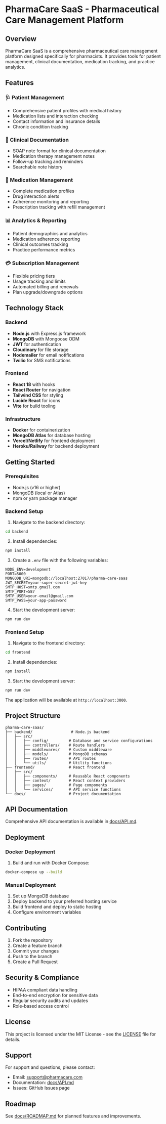 # PharmaCare SaaS - Pharmaceutical Care Management Platform

## Overview
PharmaCare SaaS is a comprehensive pharmaceutical care management platform designed specifically for pharmacists. It provides tools for patient management, clinical documentation, medication tracking, and practice analytics.

## Features

### 🩺 Patient Management
- Comprehensive patient profiles with medical history
- Medication lists and interaction checking
- Contact information and insurance details
- Chronic condition tracking

### 📝 Clinical Documentation
- SOAP note format for clinical documentation
- Medication therapy management notes
- Follow-up tracking and reminders
- Searchable note history

### 💊 Medication Management
- Complete medication profiles
- Drug interaction alerts
- Adherence monitoring and reporting
- Prescription tracking with refill management

### 📊 Analytics & Reporting
- Patient demographics and analytics
- Medication adherence reporting
- Clinical outcomes tracking
- Practice performance metrics

### 💳 Subscription Management
- Flexible pricing tiers
- Usage tracking and limits
- Automated billing and renewals
- Plan upgrade/downgrade options

## Technology Stack

### Backend
- **Node.js** with Express.js framework
- **MongoDB** with Mongoose ODM
- **JWT** for authentication
- **Cloudinary** for file storage
- **Nodemailer** for email notifications
- **Twilio** for SMS notifications

### Frontend
- **React 18** with hooks
- **React Router** for navigation
- **Tailwind CSS** for styling
- **Lucide React** for icons
- **Vite** for build tooling

### Infrastructure
- **Docker** for containerization
- **MongoDB Atlas** for database hosting
- **Vercel/Netlify** for frontend deployment
- **Heroku/Railway** for backend deployment

## Getting Started

### Prerequisites
- Node.js (v16 or higher)
- MongoDB (local or Atlas)
- npm or yarn package manager

### Backend Setup

1. Navigate to the backend directory:
```bash
cd backend
```

2. Install dependencies:
```bash
npm install
```

3. Create a `.env` file with the following variables:
```env
NODE_ENV=development
PORT=5000
MONGODB_URI=mongodb://localhost:27017/pharma-care-saas
JWT_SECRET=your-super-secret-jwt-key
SMTP_HOST=smtp.gmail.com
SMTP_PORT=587
SMTP_USER=your-email@gmail.com
SMTP_PASS=your-app-password
```

4. Start the development server:
```bash
npm run dev
```

### Frontend Setup

1. Navigate to the frontend directory:
```bash
cd frontend
```

2. Install dependencies:
```bash
npm install
```

3. Start the development server:
```bash
npm run dev
```

The application will be available at `http://localhost:3000`.

## Project Structure

```
pharma-care-saas/
├── backend/                 # Node.js backend
│   ├── src/
│   │   ├── config/         # Database and service configurations
│   │   ├── controllers/    # Route handlers
│   │   ├── middlewares/    # Custom middleware
│   │   ├── models/         # MongoDB schemas
│   │   ├── routes/         # API routes
│   │   └── utils/          # Utility functions
├── frontend/               # React frontend
│   ├── src/
│   │   ├── components/     # Reusable React components
│   │   ├── context/        # React context providers
│   │   ├── pages/          # Page components
│   │   └── services/       # API service functions
└── docs/                   # Project documentation
```

## API Documentation
Comprehensive API documentation is available in [docs/API.md](docs/API.md).

## Deployment

### Docker Deployment
1. Build and run with Docker Compose:
```bash
docker-compose up --build
```

### Manual Deployment
1. Set up MongoDB database
2. Deploy backend to your preferred hosting service
3. Build frontend and deploy to static hosting
4. Configure environment variables

## Contributing
1. Fork the repository
2. Create a feature branch
3. Commit your changes
4. Push to the branch
5. Create a Pull Request

## Security & Compliance
- HIPAA compliant data handling
- End-to-end encryption for sensitive data
- Regular security audits and updates
- Role-based access control

## License
This project is licensed under the MIT License - see the [LICENSE](LICENSE) file for details.

## Support
For support and questions, please contact:
- Email: support@pharmacare.com
- Documentation: [docs/API.md](docs/API.md)
- Issues: GitHub Issues page

## Roadmap
See [docs/ROADMAP.md](docs/ROADMAP.md) for planned features and improvements.